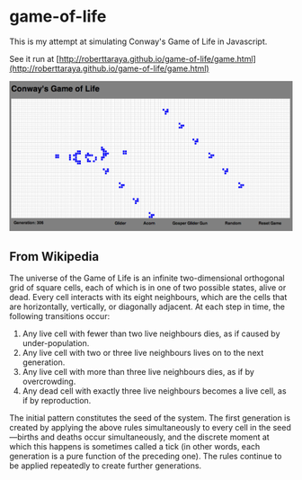 game-of-life
============

This is my attempt at simulating Conway's Game of Life in Javascript.

See it run at [http://roberttaraya.github.io/game-of-life/game.html](http://roberttaraya.github.io/game-of-life/game.html)

![Game of Life Screenshot](/images/Screen-Shot-2013-12-07.png)

From Wikipedia
--------------

The universe of the Game of Life is an infinite two-dimensional orthogonal grid of square cells, each of which is in one of two possible states, alive or dead. Every cell interacts with its eight neighbours, which are the cells that are horizontally, vertically, or diagonally adjacent. At each step in time, the following transitions occur:

  1. Any live cell with fewer than two live neighbours dies, as if caused by under-population.
  2. Any live cell with two or three live neighbours lives on to the next generation.
  3. Any live cell with more than three live neighbours dies, as if by overcrowding.
  4. Any dead cell with exactly three live neighbours becomes a live cell, as if by reproduction.

The initial pattern constitutes the seed of the system. The first generation is created by applying the above rules simultaneously to every cell in the seed—births and deaths occur simultaneously, and the discrete moment at which this happens is sometimes called a tick (in other words, each generation is a pure function of the preceding one). The rules continue to be applied repeatedly to create further generations.
